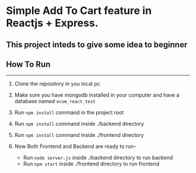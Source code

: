 # Simple Add To Cart feature in Reactjs + Express. 

## This project inteds to give some idea to beginner

## How To Run
----------
1. Clone the repository in you local pc
2. Make sure you have mongodb installed in your computer and have a database named `ecom_react_test`
3. Run `npm install` command in the project root
4. Run `npm install` command inside ./backend directory
5. Run `npm install` command inside ./frontend directory
6. Now Both Frontend and Backend are ready to run-

    - Run `node server.js` inside ./backend directory to run backend
    - Run `npm start` inside ./frontend directory to run frontend